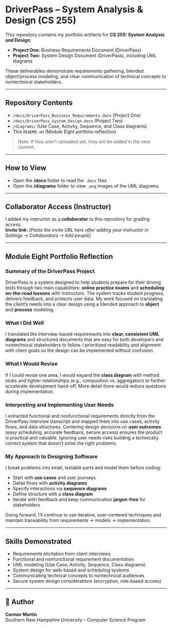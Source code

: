 # DriverPass – System Analysis & Design (CS 255)

This repository contains my portfolio artifacts for **CS 255: System Analysis and Design**:
- **Project One:** Business Requirements Document (DriverPass)
- **Project Two:** System Design Document (DriverPass), including UML diagrams

These deliverables demonstrate requirements gathering, blended object/process modeling, and clear communication of technical concepts to nontechnical stakeholders.

---

## Repository Contents
- `/docs/DriverPass_Business_Requirements.docx` (Project One)
- `/docs/DriverPass_System_Design.docx` (Project Two)
- `/diagrams/` (Use Case, Activity, Sequence, and Class diagrams)
- This `README.md` (Module Eight portfolio reflection)

> Note: If files aren’t uploaded yet, they will be added in the next commit.

---

## How to View
- Open the **/docs** folder to read the `.docx` files.
- Open the **/diagrams** folder to view `.png` images of the UML diagrams.

---

## Collaborator Access (Instructor)
I added my instructor as a **collaborator** to this repository for grading access.  
**Invite link:** _[Paste the invite URL here after adding your instructor in Settings → Collaborators → Add people]_  

---

## Module Eight Portfolio Reflection

### Summary of the DriverPass Project
DriverPass is a system designed to help students prepare for their driving tests through two main capabilities: **online practice exams** and **scheduling on-the-road lessons** with instructors. The system tracks student progress, delivers feedback, and protects user data. My work focused on translating the client’s needs into a clear design using a blended approach to **object** and **process** modeling.

### What I Did Well
I translated the interview-based requirements into **clear, consistent UML diagrams** and structured documents that are easy for both developers and nontechnical stakeholders to follow. I prioritized readability and alignment with client goals so the design can be implemented without confusion.

### What I Would Revise
If I could revise one area, I would expand the **class diagram** with method stubs and tighter relationships (e.g., composition vs. aggregation) to further accelerate development hand-off. More detail there would reduce questions during implementation.

### Interpreting and Implementing User Needs
I extracted functional and nonfunctional requirements directly from the DriverPass interview transcript and mapped them into use cases, activity flows, and data structures. Centering design decisions on **user outcomes** (easy scheduling, accurate feedback, secure access) ensures the product is practical and valuable. Ignoring user needs risks building a technically correct system that doesn’t solve the right problems.

### My Approach to Designing Software
I break problems into small, testable parts and model them before coding:
- Start with **use cases** and user journeys
- Detail flows with **activity diagrams**
- Specify interactions via **sequence diagrams**
- Define structure with a **class diagram**
- Iterate with feedback and keep communication **jargon-free** for stakeholders

Going forward, I’ll continue to use iterative, user-centered techniques and maintain traceability from requirements → models → implementation.

---

## Skills Demonstrated
- Requirements elicitation from client interviews
- Functional and nonfunctional requirement documentation
- UML modeling (Use Case, Activity, Sequence, Class diagrams)
- System design for web-based and scheduling systems
- Communicating technical concepts to nontechnical audiences
- Secure system design considerations (encryption, role-based access)

---
## 👤 Author
**Connor Martin**  
Southern New Hampshire University – Computer Science Program  
